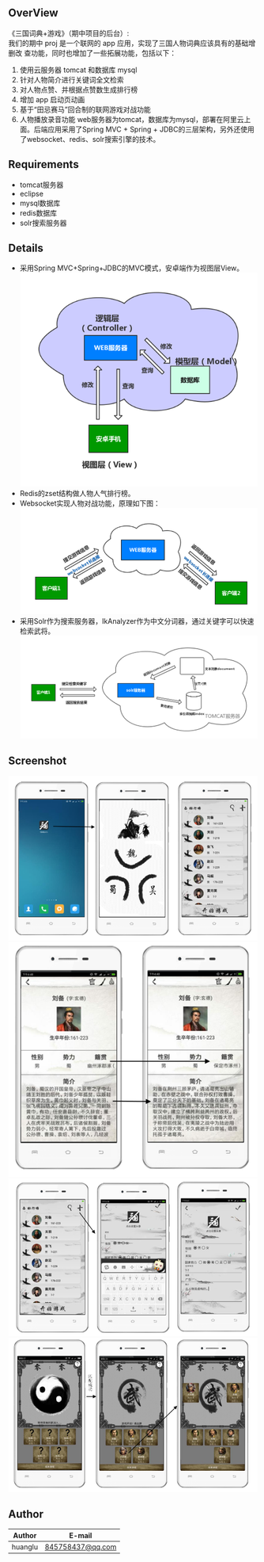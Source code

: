## OverView

《三国词典+游戏》（期中项目的后台）:<br>
我们的期中 proj 是一个联网的 app 应用，实现了三国人物词典应该具有的基础增删改
查功能，同时也增加了一些拓展功能，包括以下：
1. 使用云服务器 tomcat 和数据库 mysql
2. 针对人物简介进行关键词全文检索
3. 对人物点赞、并根据点赞数生成排行榜
4. 增加 app 启动页动画
5. 基于“田忌赛马”回合制的联网游戏对战功能
6. 人物播放录音功能
web服务器为tomcat，数据库为mysql，部署在阿里云上面。后端应用采用了Spring MVC + Spring + JDBC的三层架构，另外还使用了websocket、redis、solr搜索引擎的技术。


## Requirements

* tomcat服务器
* eclipse
* mysql数据库
* redis数据库
* solr搜索服务器

## Details
* 采用Spring MVC+Spring+JDBC的MVC模式，安卓端作为视图层View。
![img](https://github.com/huanglu20124/ImgRespository/blob/master/miditem/MVC.png?raw=true)
* Redis的zset结构做人物人气排行榜。
* Websocket实现人物对战功能，原理如下图：
![img](https://github.com/huanglu20124/ImgRespository/blob/master/miditem/websocket.png?raw=true)
* 采用Solr作为搜索服务器，IkAnalyzer作为中文分词器，通过关键字可以快速检索武将。
![img](https://github.com/huanglu20124/ImgRespository/blob/master/miditem/solr.png?raw=true)

## Screenshot
![img](https://github.com/huanglu20124/ImgRespository/blob/master/miditem/1.png?raw=true)
![img](https://github.com/huanglu20124/ImgRespository/blob/master/miditem/2.png?raw=true)
![img](https://github.com/huanglu20124/ImgRespository/blob/master/miditem/3.png?raw=true)
![img](https://github.com/huanglu20124/ImgRespository/blob/master/miditem/4.png?raw=true)


## Author

| Author | E-mail |
| :------:  | :------: |
| huanglu | 845758437@qq.com |
